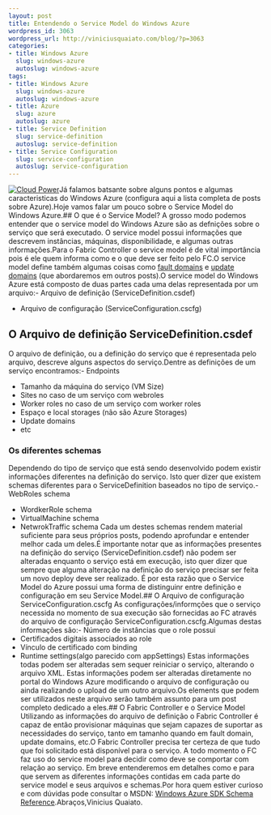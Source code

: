 ```yaml
--- 
layout: post
title: Entendendo o Service Model do Windows Azure
wordpress_id: 3063
wordpress_url: http://viniciusquaiato.com/blog/?p=3063
categories: 
- title: Windows Azure
  slug: windows-azure
  autoslug: windows-azure
tags: 
- title: Windows Azure
  slug: windows-azure
  autoslug: windows-azure
- title: Azure
  slug: azure
  autoslug: azure
- title: Service Definition
  slug: service-definition
  autoslug: service-definition
- title: Service Configuration
  slug: service-configuration
  autoslug: service-configuration
---
```

[![](http://viniciusquaiato.com/blog/wp-content/uploads/2011/02/CloudPowerDark_3.png "Cloud Power")](http://viniciusquaiato.com/blog/wp-content/uploads/2011/02/CloudPowerDark_3.png)Já falamos batsante sobre alguns pontos e algumas caracteristicas do Windows Azure (configura aqui a lista completa de posts sobre Azure).Hoje vamos falar um pouco sobre o Service Model do Windows Azure.## O que é o Service Model?
A grosso modo podemos entender que o service model do Windows Azure são as defnições sobre o serviço que será executado. O service model possui informações que descrevem instâncias, máquinas, disponibilidade, e algumas outras informações.Para o Fabric Controller o service model é de vital importância pois é ele quem informa como e o que deve ser feito pelo FC.O service model define também algumas coisas como [fault domains](http://social.msdn.microsoft.com/Forums/en/windowsazure/thread/74283295-16f4-4fd9-8126-06d6f804f6d9) e [update domains](http://blogs.msdn.com/b/gonzalorc/archive/2010/01/19/update-and-upgrade-domains.aspx)  (que abordaremos em outros posts).O service model do Windows Azure está composto de duas partes cada uma delas representada por um arquivo:- Arquivo de definição (ServiceDefinition.csdef)
- Arquivo de configuração (ServiceConfiguration.cscfg)
## O Arquivo de definição ServiceDefinition.csdef
O arquivo de definição, ou a definição do serviço que é representada pelo arquivo, descreve alguns aspectos do serviço.Dentre as definições de um serviço encontramos:- Endpoints
- Tamanho da máquina do serviço (VM Size)
- Sites no caso de um serviço com webroles
- Worker roles no caso de um serviço com worker roles
- Espaço e local storages (não são Azure Storages)
- Update domains
- etc
### Os diferentes schemas
Dependendo do tipo de serviço que está sendo desenvolvido podem existir informações diferentes na definição do serviço. Isto quer dizer que existem schemas diferentes para o ServiceDefinition baseados no tipo de serviço.- WebRoles schema
- WordkerRole schema
- VirtualMachine schema
- NetwrokTraffic schema
Cada um destes schemas rendem material suficiente para seus próprios posts, podendo aprofundar e entender melhor cada um deles.É importante notar que as informações presentes na definição do serviço (ServiceDefinition.csdef) não podem ser alteradas enquanto o serviço está em execução, isto quer dizer que sempre que alguma alteração na definição do serviço precisar ser feita um novo deploy deve ser realizado. É por esta razão que o Service Model do Azure possui uma forma de distinguinr entre definição e configuração em seu Service Model.## O Arquivo de configuração ServiceConfiguration.cscfg
As configurações/informções que o serviço necessida no momento de sua execução são fornecidas ao FC através do arquivo de configuração ServiceConfiguration.cscfg.Algumas destas informações são:- Número de instâncias que o role possui
- Certificados digitais associados ao role
- Vínculo de certificado com binding
- Runtime settings(algo parecido com appSettings)
Estas informações todas podem ser alteradas sem sequer reiniciar o serviço, alterando o arquivo XML. Estas informações podem ser alteradas diretamente no portal do Windows Azure modificando o arquivo de configuração ou ainda realizando o upload de um outro arquivo.Os elements que podem ser utilizados neste arquivo serão também assunto para um post completo dedicado a eles.## O Fabric Controller e o Service Model
Utilizando as informações do arquivo de definição o Fabric Controller é capaz de então provisionar máquinas que sejam capazes de suportar as necessidades do serviço, tanto em tamanho quando em fault domain, update domains, etc.O Fabric Controller precisa ter certeza de que tudo que foi solicitado está disponível para o serviço. A todo momento o FC faz uso do service model para decidir como deve se comportar com relação ao serviço. Em breve entenderemos em detalhes como e para que servem as diferentes informações contidas em cada parte do service model e seus arquivos e schemas.Por hora quem estiver curioso e com dúvidas pode consultar o MSDN: [Windows Azure SDK Schema Reference](http://msdn.microsoft.com/en-us/library/dd179398.aspx).Abraços,Vinicius Quaiato.
